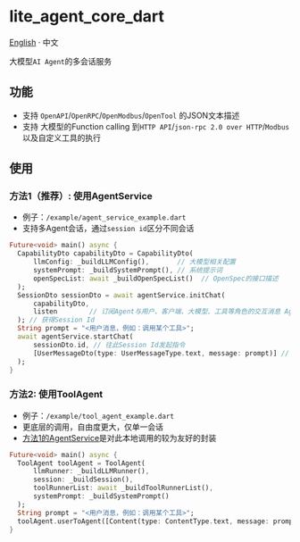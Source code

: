# lite_agent_core_dart

[English](README.md) · 中文

大模型`AI Agent`的多会话服务

## 功能

- 支持 `OpenAPI`/`OpenRPC`/`OpenModbus`/`OpenTool` 的JSON文本描述
- 支持 大模型的Function calling 到`HTTP API`/`json-rpc 2.0 over HTTP`/`Modbus`以及自定义工具的执行

## 使用

### 方法1（推荐）: 使用AgentService
- 例子：`/example/agent_service_example.dart`
- 支持多Agent会话，通过`session id`区分不同会话

```dart
Future<void> main() async {
  CapabilityDto capabilityDto = CapabilityDto(
      llmConfig: _buildLLMConfig(),       // 大模型相关配置
      systemPrompt: _buildSystemPrompt(), // 系统提示词
      openSpecList: await _buildOpenSpecList()  // OpenSpec的接口描述
  );
  SessionDto sessionDto = await agentService.initChat(
      capabilityDto, 
      listen        // 订阅Agent与用户、客户端、大模型、工具等角色的交互消息 AgentMessage
  ); // 获得Session Id
  String prompt = "<用户消息，例如：调用某个工具>";
  await agentService.startChat(
      sessionDto.id, // 往此Session Id发起指令
      [UserMessageDto(type: UserMessageType.text, message: prompt)] // 用户指令，支持text/imageUrl
  );
}
```

### 方法2: 使用ToolAgent

- 例子：`/example/tool_agent_example.dart`
- 更底层的调用，自由度更大，仅单一会话
- [方法1的AgentService](#方法1推荐-使用agentservice)是对此本地调用的较为友好的封装

```dart
Future<void> main() async {
  ToolAgent toolAgent = ToolAgent(
      llmRunner: _buildLLMRunner(),
      session: _buildSession(),
      toolRunnerList: await _buildToolRunnerList(),
      systemPrompt: _buildSystemPrompt()
  );
  String prompt = "<用户消息，例如：调用某个工具>";
  toolAgent.userToAgent([Content(type: ContentType.text, message: prompt)]);
}
```